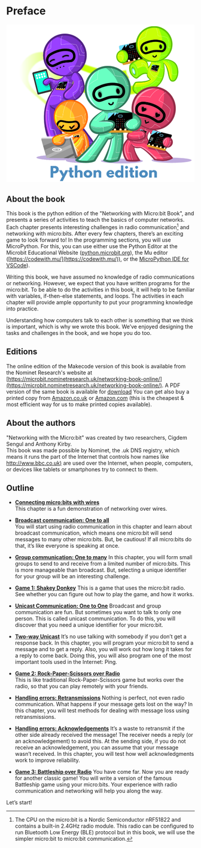 Preface
=======

![Cover image](cover/cover_python.png)

About the book
------------------------------------

This book is the python edition of the "Networking with Micro:bit Book", and presents a series of activities to teach the basics of computer networks. 
Each chapter presents interesting challenges in radio communication[^1] and networking with micro:bits.
After every few chapters, there’s an exciting game to look forward to!
In the programming sections, you will use MicroPython. For
this, you can use either use the  Python Editor at the Microbit Educational Website ([python.microbit.org](https://python.microbit.org/)), the Mu editor
([https://codewith.mu/](https://codewith.mu/)), or the [MicroPython IDE for
VSCode](https://marketplace.visualstudio.com/items?itemName=dphans.micropython-ide-vscode)).

Writing this book, we have assumed no knowledge of radio communications or networking. However, we expect that you have written programs for the micro:bit. To be able to do the activities in
this book, it will help to be familiar with variables, if-then-else statements, and loops. The activities in each chapter will provide ample opportunity to put your programming knowledge into practice.

Understanding how computers talk to each other is something that we think is important, which is why we wrote this book. We’ve enjoyed designing the tasks and challenges in the book, and we hope you
do too.

Editions
--------

The online edition of the Makecode version of this book is available from the Nominet Research's website at [https://microbit.nominetresearch.uk/networking-book-online/](https://microbit.nominetresearch.uk/networking-book-online/).
A PDF version of the same book is available for [download](https://microbit.nominetresearch.uk/networking-book-pdf/networking_with_the_microbit.pdf)
You can get also buy a printed copy from [Amazon.co.uk](https://www.amazon.co.uk/Networking-micro-bit-Anthony-Kirby/dp/1973396769) or [Amazon.com](https://www.amazon.com/Networking-micro-bit-Anthony-Kirby/dp/1973396769) (this is the cheapest & most efficient way for us to make printed copies available).

About the authors
-----------------

"Networking with the Micro:bit" was created by two researchers, Cigdem Sengul and Anthony Kirby.  
This book was made possible by Nominet, the .uk DNS registry, which means it runs the part of the Internet that controls how names like
[http://www.bbc.co.uk)](http://www.bbc.co.uk) are used over the Internet, when people, computers, or devices like tablets or smartphones try to connect to them.

Outline
-------

- [**Connecting micro:bits with wires**](wiredcommunication/wiredcommunication.md)  
    This chapter is a fun demonstration of networking over wires.

- [**Broadcast communication: One to all**](broadcast/broadcast.md)  
    You will start using radio communication in this chapter and learn about broadcast communication, which means one micro:bit will send messages to many other micro:bits. But, be
    cautious! If all micro:bits do that, it’s like everyone is speaking at once.

- [**Group communication: One to many**](groupcommunication/groupcommunication.md)
    In this chapter, you will form small groups to send to and receive from a limited number of micro:bits. This is more
    manageable than broadcast. But, selecting a unique identifier for your group will be an interesting challenge.

- [**Game 1: Shakey Donkey**](shakeydonkey/shakeydonkey.md)
    This is a game that uses the micro:bit radio. See whether you can figure out how to play the game, and how it works.

- [**Unicast Communication: One to One**](unicast/unicast.md)
    Broadcast and group communication are fun. But sometimes you want to talk to only one person. This is called unicast communication. To do this, you will discover that you need a unique identifier
    for your micro:bit.

- [**Two-way Unicast**](twowayunicast/twowayunicast.md)
    It’s no use talking with somebody if you don’t get a response back. In this chapter, you will program your micro:bit to send a message and to get a reply. Also, you will work out how long it takes for a reply to come back. Doing this, you will also program one of the most important tools used in the
    Internet: Ping.

- [**Game 2: Rock-Paper-Scissors over Radio**](rockpaperscissors/rockpaperscissors.md)  
    This is like traditional Rock-Paper-Scissors game but works over the radio, so that you can play remotely with your friends.

- [**Handling errors: Retransmissions**](retransmissions/retransmissions.md)
    Nothing is perfect, not even radio communication. What happens if
    your message gets lost on the way? In this chapter, you will test
    methods for dealing with message loss using retransmissions.

- [**Handling errors: Acknowledgements**](acknowledgements/acknowledgements.md)
    It’s a waste to retransmit if the other side already received the message! The receiver needs a reply (or an acknowledgement) to avoid this. At the sending side, if you do not receive an acknowledgement, you can assume that your message wasn’t received. In this chapter, you will test
    how well acknowledgments work to improve reliability.

- [**Game 3: Battleship over Radio**](battleship/battleship.md)
    You have come far. Now you are ready for another classic game!
    You will write a version of the famous Battleship game using
    your micro:bits. Your experience with radio communication and
    networking will help you along the way.

Let’s start!

[^1]: The CPU on the micro:bit is a Nordic Semiconductor nRF51822 and contains a built-in 2.4GHz radio module. This radio can be configured to run Bluetooth Low Energy
(BLE) protocol but in this book, we will use the simpler micro:bit to micro:bit communication.



